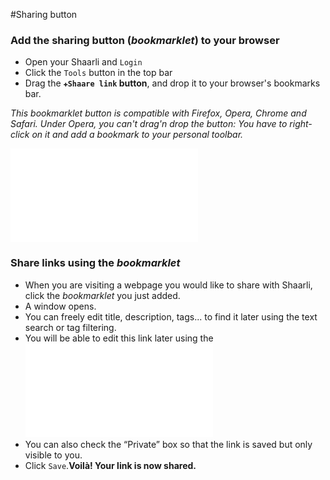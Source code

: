 #Sharing button
### Add the sharing button (_bookmarklet_) to your browser

 * Open your Shaarli and `Login`
 * Click the `Tools` button in the top bar
 * Drag the **`✚Shaare link` button**, and drop it to your browser's bookmarks bar.

_This bookmarklet button is compatible with Firefox, Opera, Chrome and Safari. Under Opera, you can't drag'n drop the button: You have to right-click on it and add a bookmark to your personal toolbar._

![(images/bookmarklet.png)]((images/bookmarklet.png).html)

### Share links using the _bookmarklet_

 * When you are visiting a webpage you would like to share with Shaarli, click the _bookmarklet_ you just added.
 * A window opens.
  * You can freely edit title, description, tags... to find it later using the text search or tag filtering.
  * You will be able to edit this link later using the ![(https://raw.githubusercontent.com/shaarli/Shaarli/master/images/edit_icon.png) edit button.]((https://raw.githubusercontent.com/shaarli/Shaarli/master/images/edit_icon.png)-edit-button..html)
  * You can also check the “Private” box so that the link is saved but only visible to you. 
 * Click `Save`.**Voilà! Your link is now shared.**
